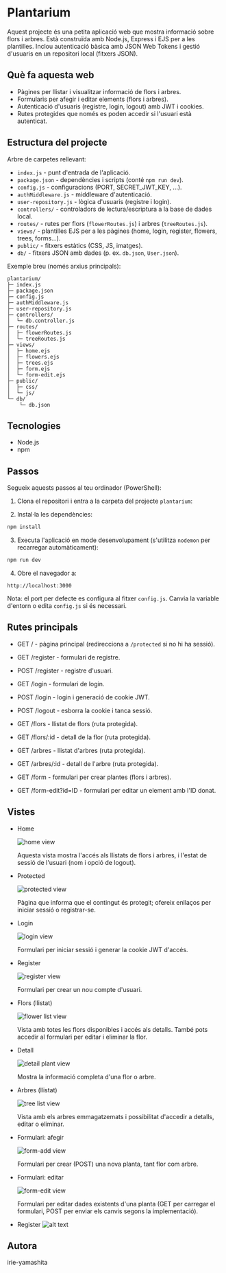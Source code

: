 # Plantarium

Aquest projecte és una petita aplicació web que mostra informació sobre flors i arbres. Està construïda amb Node.js, Express i EJS per a les plantilles. Inclou autenticació bàsica amb JSON Web Tokens i gestió d'usuaris en un repositori local (fitxers JSON).

## Què fa aquesta web

- Pàgines per llistar i visualitzar informació de flors i arbres.
- Formularis per afegir i editar elements (flors i arbres).
- Autenticació d'usuaris (registre, login, logout) amb JWT i cookies.
- Rutes protegides que només es poden accedir si l'usuari està autenticat.

## Estructura del projecte

Arbre de carpetes rellevant:

- `index.js` - punt d'entrada de l'aplicació.
- `package.json` - dependències i scripts (conté `npm run dev`).
- `config.js` - configuracions (PORT, SECRET_JWT_KEY, ...).
- `authMiddleware.js` - middleware d'autenticació.
- `user-repository.js` - lògica d'usuaris (registre i login).
- `controllers/` - controladors de lectura/escriptura a la base de dades local.
- `routes/` - rutes per flors (`flowerRoutes.js`) i arbres (`treeRoutes.js`).
- `views/` - plantilles EJS per a les pàgines (home, login, register, flowers, trees, forms...).
- `public/` - fitxers estàtics (CSS, JS, imatges).
- `db/` - fitxers JSON amb dades (p. ex. `db.json`, `User.json`).

Exemple breu (només arxius principals):

```
plantarium/
├─ index.js
├─ package.json
├─ config.js
├─ authMiddleware.js
├─ user-repository.js
├─ controllers/
│  └─ db.controller.js
├─ routes/
│  ├─ flowerRoutes.js
│  └─ treeRoutes.js
├─ views/
│  ├─ home.ejs
│  ├─ flowers.ejs
│  ├─ trees.ejs
│  ├─ form.ejs
│  └─ form-edit.ejs
├─ public/
│  ├─ css/
│  └─ js/
└─ db/
	└─ db.json
```

## Tecnologies

- Node.js
- npm


## Passos

Segueix aquests passos al teu ordinador (PowerShell):

1. Clona el repositori i entra a la carpeta del projecte `plantarium`:


2. Instal·la les dependències:

```powershell
npm install
```

3. Executa l'aplicació en mode desenvolupament (s'utilitza `nodemon` per recarregar automàticament):

```powershell
npm run dev
```

4. Obre el navegador a:

```
http://localhost:3000
```

Nota: el port per defecte es configura al fitxer `config.js`. Canvia la variable d'entorn o edita `config.js` si és necessari.


## Rutes principals

- GET / - pàgina principal (redirecciona a `/protected` si no hi ha sessió).
  
- GET /register - formulari de registre.
- POST /register - registre d'usuari.
  
- GET /login - formulari de login.
- POST /login - login i generació de cookie JWT.
  
- POST /logout - esborra la cookie i tanca sessió.
  
- GET /flors - llistat de flors (ruta protegida).
- GET /flors/:id - detall de la flor (ruta protegida).

   
- GET /arbres - llistat d'arbres (ruta protegida).
- GET /arbres/:id - detall de l'arbre (ruta protegida).
  
    
- GET /form - formulari per crear plantes (flors i arbres).
- GET /form-edit?id=ID - formulari per editar un element amb l'ID donat.



## Vistes


- Home

    ![home view](public/images/screenshots/home.png)

    Aquesta vista mostra l'accés als llistats de flors i arbres, i l'estat de sessió de l'usuari (nom i opció de logout).

- Protected

    ![protected view](public/images/screenshots/protected.png)

    Pàgina que informa que el contingut és protegit; ofereix enllaços per iniciar sessió o registrar-se.

- Login

    ![login view](public/images/screenshots/login.png)

    Formulari per iniciar sessió i generar la cookie JWT d'accés.

- Register

    ![register view](public/images/screenshots/register.png)

    Formulari per crear un nou compte d'usuari.

- Flors (llistat)

    ![flower list view](public/images/screenshots/flors.png)

    Vista amb totes les flors disponibles i accés als detalls. També pots accedir al formulari per editar i eliminar la flor.

- Detall

    ![detail plant view](public/images/screenshots/detail.png)

    Mostra la informació completa d'una flor o arbre.

- Arbres (llistat)

    ![tree list view](public/images/screenshots/arbres.png)

    Vista amb els arbres emmagatzemats i possibilitat d'accedir a detalls, editar o eliminar.

- Formulari: afegir

    ![form-add view](public/images/screenshots/form.png)

    Formulari per crear (POST) una nova planta, tant flor com arbre.

- Formulari: editar

    ![form-edit view](public/images/screenshots/form-edit.png)

    Formulari per editar dades existents d'una planta (GET per carregar el formulari, POST per enviar els canvis segons la implementació).

- Register
![alt text](public/images/screenshots/register.png)


## Autora

irie-yamashita


